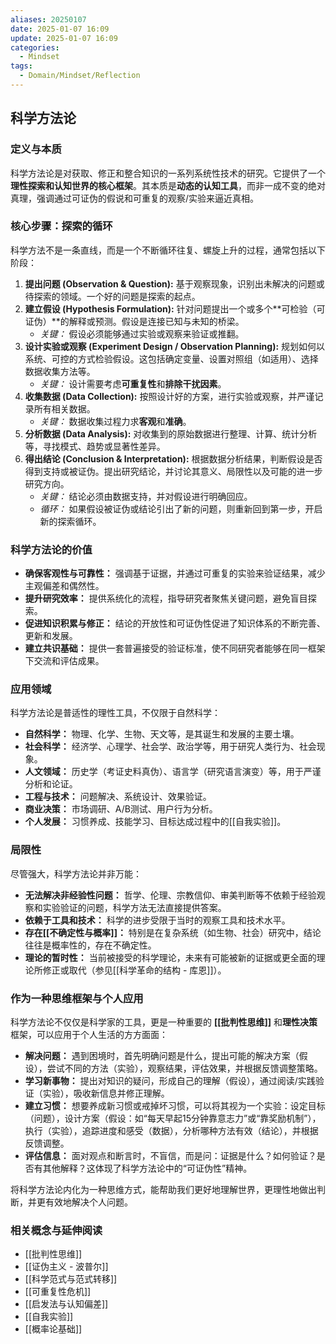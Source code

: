 ```yaml
---
aliases: 20250107
date: 2025-01-07 16:09
update: 2025-01-07 16:09
categories:
  - Mindset
tags:
  - Domain/Mindset/Reflection
---
```

## 科学方法论

### 定义与本质

科学方法论是对获取、修正和整合知识的一系列系统性技术的研究。它提供了一个**理性探索和认知世界的核心框架**。其本质是**动态的认知工具**，而非一成不变的绝对真理，强调通过可证伪的假说和可重复的观察/实验来逼近真相。

### 核心步骤：探索的循环

科学方法不是一条直线，而是一个不断循环往复、螺旋上升的过程，通常包括以下阶段：

1.  **提出问题 (Observation & Question):** 基于观察现象，识别出未解决的问题或待探索的领域。一个好的问题是探索的起点。
2.  **建立假设 (Hypothesis Formulation):** 针对问题提出一个或多个**可检验（可证伪）**的解释或预测。假设是连接已知与未知的桥梁。
    *   *关键：* 假设必须能够通过实验或观察来验证或推翻。
3.  **设计实验或观察 (Experiment Design / Observation Planning):** 规划如何以系统、可控的方式检验假设。这包括确定变量、设置对照组（如适用）、选择数据收集方法等。
    *   *关键：* 设计需要考虑**可重复性**和**排除干扰因素**。
4.  **收集数据 (Data Collection):** 按照设计好的方案，进行实验或观察，并严谨记录所有相关数据。
    *   *关键：* 数据收集过程力求**客观**和**准确**。
5.  **分析数据 (Data Analysis):** 对收集到的原始数据进行整理、计算、统计分析等，寻找模式、趋势或显著性差异。
6.  **得出结论 (Conclusion & Interpretation):** 根据数据分析结果，判断假设是否得到支持或被证伪。提出研究结论，并讨论其意义、局限性以及可能的进一步研究方向。
    *   *关键：* 结论必须由数据支持，并对假设进行明确回应。
    *   *循环：* 如果假设被证伪或结论引出了新的问题，则重新回到第一步，开启新的探索循环。

### 科学方法论的价值

*   **确保客观性与可靠性：** 强调基于证据，并通过可重复的实验来验证结果，减少主观偏差和偶然性。
*   **提升研究效率：** 提供系统化的流程，指导研究者聚焦关键问题，避免盲目探索。
*   **促进知识积累与修正：** 结论的开放性和可证伪性促进了知识体系的不断完善、更新和发展。
*   **建立共识基础：** 提供一套普遍接受的验证标准，使不同研究者能够在同一框架下交流和评估成果。

### 应用领域

科学方法论是普适性的理性工具，不仅限于自然科学：

*   **自然科学：** 物理、化学、生物、天文等，是其诞生和发展的主要土壤。
*   **社会科学：** 经济学、心理学、社会学、政治学等，用于研究人类行为、社会现象。
*   **人文领域：** 历史学（考证史料真伪）、语言学（研究语言演变）等，用于严谨分析和论证。
*   **工程与技术：** 问题解决、系统设计、效果验证。
*   **商业决策：** 市场调研、A/B测试、用户行为分析。
*   **个人发展：** 习惯养成、技能学习、目标达成过程中的[[自我实验]]。

### 局限性

尽管强大，科学方法论并非万能：

*   **无法解决非经验性问题：** 哲学、伦理、宗教信仰、审美判断等不依赖于经验观察和实验验证的问题，科学方法无法直接提供答案。
*   **依赖于工具和技术：** 科学的进步受限于当时的观察工具和技术水平。
*   **存在[[不确定性与概率]]：** 特别是在复杂系统（如生物、社会）研究中，结论往往是概率性的，存在不确定性。
*   **理论的暂时性：** 当前被接受的科学理论，未来有可能被新的证据或更全面的理论所修正或取代（参见[[科学革命的结构 - 库恩]]）。

### 作为一种思维框架与个人应用

科学方法论不仅仅是科学家的工具，更是一种重要的 **[[批判性思维]]** 和**理性决策**框架，可以应用于个人生活的方方面面：

*   **解决问题：** 遇到困境时，首先明确问题是什么，提出可能的解决方案（假设），尝试不同的方法（实验），观察结果，评估效果，并根据反馈调整策略。
*   **学习新事物：** 提出对知识的疑问，形成自己的理解（假设），通过阅读/实践验证（实验），吸收新信息并修正理解。
*   **建立习惯：** 想要养成新习惯或戒掉坏习惯，可以将其视为一个实验：设定目标（问题），设计方案（假设：如“每天早起15分钟靠意志力”或“靠奖励机制”），执行（实验），追踪进度和感受（数据），分析哪种方法有效（结论），并根据反馈调整。
*   **评估信息：** 面对观点和断言时，不盲信，而是问：证据是什么？如何验证？是否有其他解释？这体现了科学方法论中的“可证伪性”精神。

将科学方法论内化为一种思维方式，能帮助我们更好地理解世界，更理性地做出判断，并更有效地解决个人问题。

### 相关概念与延伸阅读

*   [[批判性思维]]
*   [[证伪主义 - 波普尔]]
*   [[科学范式与范式转移]]
*   [[可重复性危机]]
*   [[启发法与认知偏差]]
*   [[自我实验]]
*   [[概率论基础]] 